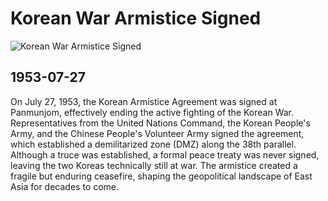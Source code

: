 # Korean War Armistice Signed

![Korean War Armistice Signed](https://www.unc.mil/portals/46/Images/Armistice%20Agreement.png?ver=2020-01-30-065606-550)

## 1953-07-27

On July 27, 1953, the Korean Armistice Agreement was signed at Panmunjom, effectively ending the active fighting of the Korean War. Representatives from the United Nations Command, the Korean People's Army, and the Chinese People's Volunteer Army signed the agreement, which established a demilitarized zone (DMZ) along the 38th parallel. Although a truce was established, a formal peace treaty was never signed, leaving the two Koreas technically still at war. The armistice created a fragile but enduring ceasefire, shaping the geopolitical landscape of East Asia for decades to come.